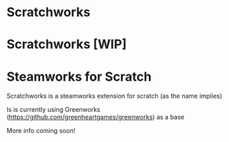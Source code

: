 # Scratchworks
# Scratchworks [WIP]
# Steamworks for Scratch
Scratchworks is a steamworks extension for scratch (as the name implies)

Is is currently using Greenworks (https://github.com/greenheartgames/greenworks) as a base

More info coming soon!
